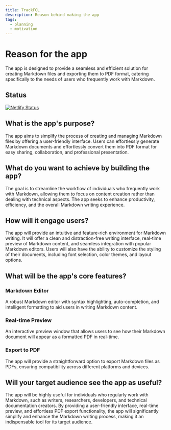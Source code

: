 ```yaml
---
title: TrackFCL
description: Reason behind making the app
tags:
  - planning
  - motivation
---
```


# Reason for the app
The app is designed to provide a seamless and efficient solution for creating Markdown files and exporting them to PDF format, catering specifically to the needs of users who frequently work with Markdown.

## Status
[![Netlify Status](https://api.netlify.com/api/v1/badges/78c585c4-15cc-4733-8da9-5b490f871de6/deploy-status)](https://app.netlify.com/sites/trackfcl/deploys)

## What is the app's purpose?
The app aims to simplify the process of creating and managing Markdown files by offering a user-friendly interface. Users can effortlessly generate Markdown documents and effortlessly convert them into PDF format for easy sharing, collaboration, and professional presentation.

## What do you want to achieve by building the app?
The goal is to streamline the workflow of individuals who frequently work with Markdown, allowing them to focus on content creation rather than dealing with technical aspects. The app seeks to enhance productivity, efficiency, and the overall Markdown writing experience.

## How will it engage users?
The app will provide an intuitive and feature-rich environment for Markdown writing. It will offer a clean and distraction-free writing interface, real-time preview of Markdown content, and seamless integration with popular Markdown editors. Users will also have the ability to customize the styling of their documents, including font selection, color themes, and layout options.

## What will be the app's core features?

### Markdown Editor
A robust Markdown editor with syntax highlighting, auto-completion, and intelligent formatting to aid users in writing Markdown content.

### Real-time Preview
An interactive preview window that allows users to see how their Markdown document will appear as a formatted PDF in real-time.

### Export to PDF
The app will provide a straightforward option to export Markdown files as PDFs, ensuring compatibility across different platforms and devices.

## Will your target audience see the app as useful?
The app will be highly useful for individuals who regularly work with Markdown, such as writers, researchers, developers, and technical documentation creators. By providing a user-friendly interface, real-time preview, and effortless PDF export functionality, the app will significantly simplify and enhance the Markdown writing process, making it an indispensable tool for its target audience.
